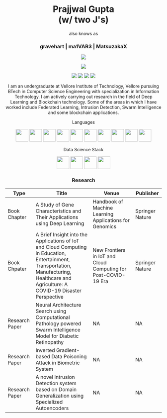 <!-- <div align="center"> -->
<!-- <img src="https://media.giphy.com/media/3o7aCYCZL0hA0S5Ff2/giphy.gif?cid=790b7611daa23e75f720c15a68d510b173286b0d4ccda82c&rid=giphy.gif&ct=s" width="200"> -->
<!-- <img src="https://media.giphy.com/media/5Zesu5VPNGJlm/giphy-downsized.gif?cid=790b76116a38e6304ccc9ef692471b63191a4bc303f7476a&rid=giphy-downsized.gif&ct=g" width="600">
</div> -->

<h1 align="center" style="border-bottom: none">Prajjwal Gupta <br>(w/ two J's)<br></h1>
<p align="center"> also knows as </p>
<h3 align="center"> <b>gravehart</b> | <b>ma1VAR3</b> | <b>MatsuzakaX</b></h3>
<p align="center">
  <img src="https://readme-typing-svg.herokuapp.com/?lines=Let's+talk+in+data+or+tokens!&font=Fira%20Code&center=true&width=380&height=50">
</p>
<div align="center">

![](https://komarev.com/ghpvc/?username=ma1VAR3&color=blue)

</div>

<p align="center">
<a href="https://twitter.com/withtwojs"><img src="https://img.shields.io/badge/withtwojs-%231DA1F2.svg?style=for-the-badge&logo=Twitter&logoColor=white" /></a>
<a href="https://www.instagram.com/prajjwalgupta_/"><img src="https://img.shields.io/badge/prajjwalgupta_-%23E4405F.svg?style=for-the-badge&logo=Instagram&logoColor=white" /></a>
<a href="https://www.linkedin.com/in/prajjwal-gupta-9bb9381a5/"><img src="https://img.shields.io/badge/linkedin-%230077B5.svg?style=for-the-badge&logo=linkedin&logoColor=white"/></a>   
<a href="https://www.youtube.com/channel/UCOSzXxncJLngdEEhMAR5Lww"><img src="https://img.shields.io/badge/GraveTV-%23FF0000.svg?style=for-the-badge&logo=YouTube&logoColor=white"/></a> 
</p>

<p align="center">I am an undergraduate at Vellore Institute of Technology, Vellore pursuing BTech in Computer Science Engineering with specialization in Information Technology. I am actively carrying out research in the field of Deep Learning and Blockchain technology. Some of the areas in which I have worked include Federated Learning, Intrusion Detection, Swarm Intelligence and some blockchain applications.</p>

<p align="center">Languages</p>
<p align="center">
<img src="https://cdn.jsdelivr.net/gh/devicons/devicon/icons/python/python-original.svg" width="40"/>
<img src="https://cdn.jsdelivr.net/gh/devicons/devicon/icons/c/c-original.svg" width="40"/>
<img src="https://cdn.jsdelivr.net/gh/devicons/devicon/icons/cplusplus/cplusplus-original.svg" width="40"/>
<img src="https://cdn.jsdelivr.net/gh/devicons/devicon/icons/java/java-original.svg" width="40"/>
<img src="https://cdn.jsdelivr.net/gh/devicons/devicon/icons/html5/html5-original.svg" width="40"/>
<img src="https://cdn.jsdelivr.net/gh/devicons/devicon/icons/css3/css3-original.svg" width="40"/>
<img src="https://cdn.jsdelivr.net/gh/devicons/devicon/icons/javascript/javascript-original.svg" width="40"/>
<img src="https://cdn.jsdelivr.net/gh/devicons/devicon/icons/mysql/mysql-original.svg" width="40"/>
<img src="https://banner2.cleanpng.com/20180411/kjq/kisspng-solidity-ethereum-blockchain-smart-contract-progra-blockchain-5ace81fe0c9514.6143250015234831340515.jpg" width="40"/>
<img src="https://cdn.jsdelivr.net/gh/devicons/devicon/icons/bash/bash-original.svg" width="40"/>
</p>

<p align="center">Data Science Stack</p>
<p align="center">
<img src="https://cdn.jsdelivr.net/gh/devicons/devicon/icons/tensorflow/tensorflow-original.svg" width="40"/>
<img src="https://cdn.jsdelivr.net/gh/devicons/devicon/icons/jupyter/jupyter-original-wordmark.svg" width="40"/>
<img src="https://cdn.jsdelivr.net/gh/devicons/devicon/icons/numpy/numpy-original.svg" width="40"/>
<img src="https://cdn.jsdelivr.net/gh/devicons/devicon/icons/pandas/pandas-original.svg" width="40"/>
</p>

<h3 align="center">Research</h3>

<table>
<thead>
  <tr>
    <th>Type</th>
    <th>Title</th>
    <th>Venue</th>
    <th>Publisher</th>
  </tr>
</thead>
<tbody>
  <tr>
    <td>Book Chapter</td>
    <td>A Study of Gene Characteristics and Their Applications using Deep Learning</td>
    <td>Handbook of Machine Learning Applications for Genomics</td>
    <td>Springer Nature</td>
  </tr>
  <tr>
    <td>Book Chpater</td>
    <td>A Brief Insight into the Applications of IoT and Cloud Computing in Education, Entertainment, Transportation, <br>Manufacturing, Healthcare and Agriculture: A COVID-19 Disaster Perspective</td>
    <td>New Frontiers in IoT and Cloud Computing for Post-COVID-19 Era</td>
    <td>Springer Nature</td>
  </tr>
  <tr>
    <td>Research Paper</td>
    <td>Neural Architecture Search using Computational Pathology powered Swarm Intelligence Model for Diabetic Retinopathy</td>
    <td>NA</td>
    <td>NA</td>
  </tr>
  <tr>
    <td>Research Paper</td>
    <td>Inverted Gradient-based Data Poisoning Attack in Biometric System</td>
    <td>NA</td>
    <td>NA</td>
  </tr>
  <tr>
    <td>Research Paper</td>
    <td>A novel Intrusion Detection system based on Domain Generalization using Specialized Autoencoders</td>
    <td>NA</td>
    <td>NA</td>
  </tr>
</tbody>
</table>

<!-- <p align="center">Web Development and Blockchain Stack</p>
<p align="center">
<img src="https://cdn.jsdelivr.net/gh/devicons/devicon/icons/bootstrap/bootstrap-original.svg" width="40"/>
<img src="https://cdn.jsdelivr.net/gh/devicons/devicon/icons/express/express-original.svg" width="40"/>
<img src="https://cdn.jsdelivr.net/gh/devicons/devicon/icons/nodejs/nodejs-original.svg" width="40"/>
<img src="https://cdn.jsdelivr.net/gh/devicons/devicon/icons/react/react-original.svg" width="40"/>
<img src="https://cdn.jsdelivr.net/gh/devicons/devicon/icons/mongodb/mongodb-original.svg" width="40"/>
<img src="https://cdn.jsdelivr.net/gh/devicons/devicon/icons/mocha/mocha-plain.svg" width="40"/>
</p> -->

<!-- <p align="center">Design & Editing</p>
<p align="center">
<img src="https://cdn.jsdelivr.net/gh/devicons/devicon/icons/aftereffects/aftereffects-original.svg" width="40"/>
<img src="https://cdn.jsdelivr.net/gh/devicons/devicon/icons/premierepro/premierepro-plain.svg" width="40"/>
<img src="https://cdn.jsdelivr.net/gh/devicons/devicon/icons/canva/canva-original.svg" width="40"/>
<img src="https://cdn.jsdelivr.net/gh/devicons/devicon/icons/figma/figma-original.svg" width="40"/>
</p> -->

<!-- <div align="center">
<img src="https://media.giphy.com/media/l378B1B0BqDHJPmJG/giphy.gif">
</div> -->

<!-- <p align="center">A hopefully pleasing contribution graph:</p>

<br>

![Prajjwal Gupta's github activity graph](https://activity-graph.herokuapp.com/graph?username=ma1VAR3&theme=react-dark) -->

<!-- <h3>A brief resume</h3>
<hr>

```json
{
  "joined": "2 years ago",
}
```
